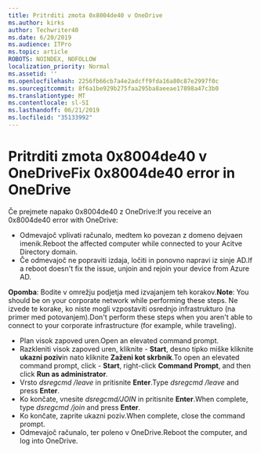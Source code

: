 ```yaml
---
title: Pritrditi zmota 0x8004de40 v OneDrive
ms.author: kirks
author: Techwriter40
ms.date: 6/20/2019
ms.audience: ITPro
ms.topic: article
ROBOTS: NOINDEX, NOFOLLOW
localization_priority: Normal
ms.assetid: ''
ms.openlocfilehash: 2256fb66cb7a4e2adcff9fda16a80c87e2997f0c
ms.sourcegitcommit: 8f6a1be929b275faa295ba8aeeae17898a47c3b0
ms.translationtype: MT
ms.contentlocale: sl-SI
ms.lasthandoff: 06/21/2019
ms.locfileid: "35133992"
---
```

# <a name="fix-0x8004de40-error-in-onedrive"></a><span data-ttu-id="b0df5-102">Pritrditi zmota 0x8004de40 v OneDrive</span><span class="sxs-lookup"><span data-stu-id="b0df5-102">Fix 0x8004de40 error in OneDrive</span></span>

<span data-ttu-id="b0df5-103">Če prejmete napako 0x8004de40 z OneDrive:</span><span class="sxs-lookup"><span data-stu-id="b0df5-103">If you receive an 0x8004de40 error with OneDrive:</span></span>

- <span data-ttu-id="b0df5-104">Odmevajoč vplivati računalo, medtem ko povezan z domeno dejvaen imenik.</span><span class="sxs-lookup"><span data-stu-id="b0df5-104">Reboot the affected computer while connected to your Acitve Directory domain.</span></span>
- <span data-ttu-id="b0df5-105">Če odmevajoč ne popraviti izdaja, ločiti in ponovno napravi iz sinje AD.</span><span class="sxs-lookup"><span data-stu-id="b0df5-105">If a reboot doesn't fix the issue, unjoin and rejoin your device from Azure AD.</span></span> 

<span data-ttu-id="b0df5-106">**Opomba**: Bodite v omrežju podjetja med izvajanjem teh korakov.</span><span class="sxs-lookup"><span data-stu-id="b0df5-106">**Note**: You should be on your corporate network while performing these steps.</span></span> <span data-ttu-id="b0df5-107">Ne izvede te korake, ko niste mogli vzpostaviti osrednjo infrastrukturo (na primer med potovanjem).</span><span class="sxs-lookup"><span data-stu-id="b0df5-107">Don't perform these steps when you aren't able to connect to your corporate infrastructure (for example, while traveling).</span></span> 

- <span data-ttu-id="b0df5-108">Plan visok zapoved uren.</span><span class="sxs-lookup"><span data-stu-id="b0df5-108">Open an elevated command prompt.</span></span> 
- <span data-ttu-id="b0df5-109">Razkleniti visok zapoved uren, kliknite - **Start**, desno tipko miške kliknite **ukazni poziv**in nato kliknite **Zaženi kot skrbnik**.</span><span class="sxs-lookup"><span data-stu-id="b0df5-109">To open an elevated command prompt, click - **Start**, right-click **Command Prompt**, and then click **Run as administrator**.</span></span>
- <span data-ttu-id="b0df5-110">Vrsto *dsregcmd /leave* in pritisnite **Enter**.</span><span class="sxs-lookup"><span data-stu-id="b0df5-110">Type *dsregcmd /leave* and press **Enter**.</span></span>
- <span data-ttu-id="b0df5-111">Ko končate, vnesite *dsregcmd/JOIN* in pritisnite **Enter**.</span><span class="sxs-lookup"><span data-stu-id="b0df5-111">When complete, type *dsregcmd /join* and press **Enter**.</span></span>
- <span data-ttu-id="b0df5-112">Ko končate, zaprite ukazni poziv.</span><span class="sxs-lookup"><span data-stu-id="b0df5-112">When complete, close the command prompt.</span></span>
- <span data-ttu-id="b0df5-113">Odmevajoč računalo, ter poleno v OneDrive.</span><span class="sxs-lookup"><span data-stu-id="b0df5-113">Reboot the computer, and log into OneDrive.</span></span>